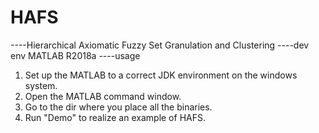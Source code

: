 # HAFS
----Hierarchical Axiomatic Fuzzy Set Granulation and Clustering
----dev env MATLAB R2018a 
----usage

1. Set up the MATLAB to a correct JDK environment on the windows system.
2. Open the MATLAB command window.
3. Go to the dir where you place all the binaries.
4. Run "Demo" to realize an example of HAFS.
